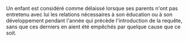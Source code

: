 Un enfant est considéré comme délaissé lorsque ses parents n'ont pas entretenu avec lui les relations nécessaires à son éducation ou à son développement pendant l'année qui précède l'introduction de la requête, sans que ces derniers en aient été empêchés par quelque cause que ce soit. 

